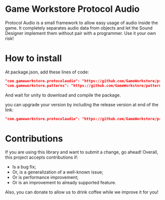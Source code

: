# Game Workstore Protocol Audio

Protocol Audio is a small framework to allow easy usage of audio inside the game. It completely separates audio data from objects and let the Sound Designer implement them without pair with a programmer.
Use it your own risk!

# How to install

At package.json, add these lines of code:
```json
"com.gameworkstore.protocolaudio": "https://github.com/GameWorkstore/protocolaudio.git#1.0.6"
"com.gameworkstore.patterns": "https://github.com/GameWorkstore/patterns.git#1.2.0"
```

And wait for unity to download and compile the package.

you can upgrade your version by including the release version at end of the link:
```json
"com.gameworkstore.protocolaudio": "https://github.com/GameWorkstore/protocolaudio.git#1.0.6"
```

# Contributions

If you are using this library and want to submit a change, go ahead! Overall, this project accepts contributions if:
- Is a bug fix;
- Or, is a generalization of a well-known issue;
- Or is performance improvement;
- Or is an improvement to already supported feature.

Also, you can donate to allow us to drink coffee while we improve it for you!
